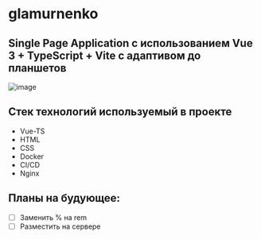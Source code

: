 # glamurnenko

## Single Page Application с использованием Vue 3 + TypeScript + Vite с адаптивом до планшетов

![image](https://user-images.githubusercontent.com/75541723/202222007-e89b5124-7da0-410b-96cf-0040f4d9c467.png)


## Стек технологий используемый в проекте
- Vue-TS
- HTML
- CSS
- Docker
- CI/CD
- Nginx

## Планы на будующее:
- [ ] Заменить % на rem
- [ ] Разместить на сервере
